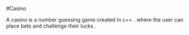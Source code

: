 #Casino 

A casino is a number guessing game created in c++ . where the user can place bets and challenge their lucks .
